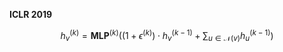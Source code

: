 **ICLR 2019**

$$
h_v^{(k)} = \mathbf{MLP}^{(k)}\left((1 + \epsilon^{(k)}) \cdot h_v^{(k - 1)} + \sum_{u \in \mathcal{N}(v)}h_u^{(k - 1)}\right)
$$
